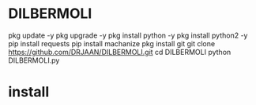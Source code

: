 # DILBERMOLI

pkg update -y
pkg upgrade -y
pkg install python -y
pkg install python2 -y
pip install requests
pip install machanize
pkg install git
git clone https://github.com/DRJAAN/DILBERMOLI.git
cd DILBERMOLI
python DILBERMOLI.py


# install

